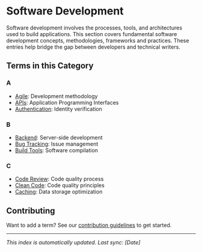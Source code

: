 # Software Development

Software development involves the processes, tools, and architectures used to build applications. This section covers fundamental software development concepts, methodologies, frameworks and practices. These entries help bridge the gap between developers and technical writers.  

## Terms in this Category

### A
- [Agile](agile.md): Development methodology
- [APIs](apis.md): Application Programming Interfaces
- [Authentication](authentication.md): Identity verification

### B
- [Backend](backend.md): Server-side development
- [Bug Tracking](bug-tracking.md): Issue management
- [Build Tools](build-tools.md): Software compilation

### C
- [Code Review](code-review.md): Code quality process
- [Clean Code](clean-code.md): Code quality principles
- [Caching](caching.md): Data storage optimization

## Contributing
Want to add a term? See our [contribution guidelines](../../CONTRIBUTING.md) to get started.

---
*This index is automatically updated. Last sync: [Date]*